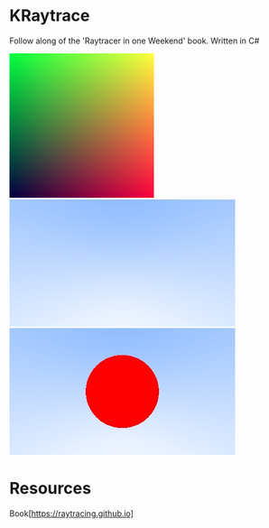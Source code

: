 # KRaytrace 
Follow along of the 'Raytracer in one Weekend' book. Written in C#

![TestImage](images/first.jpg)
![SkyColorRamp](images/colorramp.jpg)
![FirstSphere](images/redsphere.jpg)

# Resources

Book[https://raytracing.github.io]